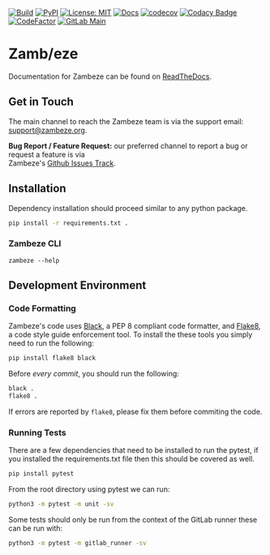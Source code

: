 [![Build][build-badge]][build-link]
[![PyPI][pypi-badge]][pypi-link]
[![License: MIT][license-badge]](LICENSE)
[![Docs][docs-badge]][docs-link]
[![codecov][codecov-badge]][codecov-link]
[![Codacy Badge][codacy-badge]][codacy-link]
[![CodeFactor][codefactor-badge]][codefactor-link]
[![GitLab Main][gitlab-main-badge]][gitlab-main-link]

# Zamb/eze

Documentation for Zambeze can be found on
[ReadTheDocs](https://docs.zambeze.org/en/latest/).

## Get in Touch

The main channel to reach the Zambeze team is via the support email: 
[support@zambeze.org](mailto:support@zambeze.org).

**Bug Report / Feature Request:** our preferred channel to report a bug or request a feature is via  
Zambeze's [Github Issues Track](https://github.com/ORNL/zambeze/issues).

## Installation

Dependency installation should proceed similar to any python package.
```bash
pip install -r requirements.txt .
```

### Zambeze CLI

```
zambeze --help
```

## Development Environment

### Code Formatting

Zambeze's code uses [Black](https://github.com/psf/black), a PEP 8 compliant code formatter, and 
[Flake8](https://github.com/pycqa/flake8), a code style guide enforcement tool. To install the
these tools you simply need to run the following:

```bash
pip install flake8 black
```

Before _every commit_, you should run the following:

```bash
black .
flake8 .
```

If errors are reported by `flake8`, please fix them before commiting the code.

### Running Tests

There are a few dependencies that need to be installed to run the pytest, if you installed the requirements.txt file then this should be covered as well.
```bash
pip install pytest
```

From the root directory using pytest we can run:

```bash
python3 -m pytest -m unit -sv
```

Some tests should only be run from the context of the GitLab runner these can be run with:
```bash
python3 -m pytest -m gitlab_runner -sv
```

[build-badge]:           https://github.com/ORNL/zambeze/workflows/Build/badge.svg
[build-link]:            https://github.com/ORNL/zambeze/actions
[license-badge]:         https://img.shields.io/github/license/ORNL/zambeze
[codacy-badge]:          https://app.codacy.com/project/badge/Grade/6a820c5946384c3e98889e7f09a4218e
[codacy-link]:           https://www.codacy.com/gh/ORNL/zambeze/dashboard?utm_source=github.com&amp;utm_medium=referral&amp;utm_content=ORNL/zambeze&amp;utm_campaign=Badge_Grade
[docs-badge]:            https://readthedocs.org/projects/zambeze/badge/?version=latest
[docs-link]:             https://zambeze.readthedocs.io/en/latest/
[pypi-badge]:            https://badge.fury.io/py/zambeze.svg
[pypi-link]:             https://pypi.org/project/zambeze/
[codecov-badge]:         https://codecov.io/gh/ORNL/zambeze/branch/main/graph/badge.svg?token=H5VS82WTRZ
[codecov-link]:          https://codecov.io/gh/ORNL/zambeze
[codefactor-badge]:      https://www.codefactor.io/repository/github/ornl/zambeze/badge
[codefactor-link]:       https://www.codefactor.io/repository/github/ornl/zambeze
[gitlab-main-badge]:     https://code.ornl.gov/8f4/zambeze/badges/main/pipeline.svg
[gitlab-main-link]:      https://code.ornl.gov/8f4/zambeze/-/commits/main
